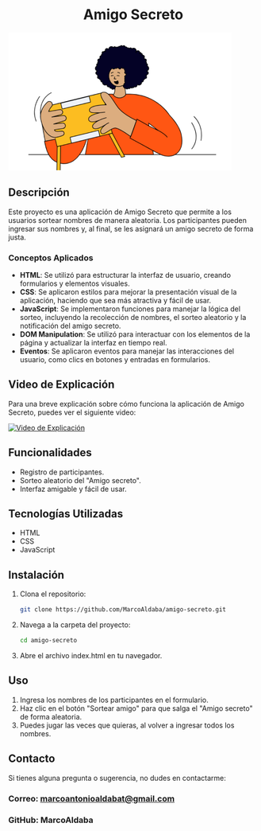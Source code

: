 <!-- # Amigo Secreto -->
<h1 align = "center">Amigo Secreto</h1>

![Logo del Proyecto](assets/amigo-secreto.png)
## Descripción
Este proyecto es una aplicación de Amigo Secreto que permite a los usuarios sortear nombres de manera aleatoria. Los participantes pueden ingresar sus nombres y, al final, se les asignará un amigo secreto de forma justa.

### Conceptos Aplicados
- **HTML**: Se utilizó para estructurar la interfaz de usuario, creando formularios y elementos visuales.
- **CSS**: Se aplicaron estilos para mejorar la presentación visual de la aplicación, haciendo que sea más atractiva y fácil de usar.
- **JavaScript**: Se implementaron funciones para manejar la lógica del sorteo, incluyendo la recolección de nombres, el sorteo aleatorio y la notificación del amigo secreto.
- **DOM Manipulation**: Se utilizó para interactuar con los elementos de la página y actualizar la interfaz en tiempo real.
- **Eventos**: Se aplicaron eventos para manejar las interacciones del usuario, como clics en botones y entradas en formularios.

## Video de Explicación
Para una breve explicación sobre cómo funciona la aplicación de Amigo Secreto, puedes ver el siguiente video:

[![Video de Explicación](https://img.youtube.com/vi/ppv945vTFuA/0.jpg)](https://youtu.be/ppv945vTFuA)

## Funcionalidades
- Registro de participantes.
- Sorteo aleatorio del "Amigo secreto".
- Interfaz amigable y fácil de usar.

## Tecnologías Utilizadas
- HTML
- CSS
- JavaScript

## Instalación
1. Clona el repositorio:
   ```bash
   git clone https://github.com/MarcoAldaba/amigo-secreto.git

2. Navega a la carpeta del proyecto:
    ```bash
    cd amigo-secreto

3. Abre el archivo index.html en tu navegador.

## Uso
1. Ingresa los nombres de los participantes en el formulario.
2. Haz clic en el botón "Sortear amigo" para que salga el "Amigo secreto" de forma aleatoria.
3. Puedes jugar las veces que quieras, al volver a ingresar todos los nombres.

## Contacto
Si tienes alguna pregunta o sugerencia, no dudes en contactarme:

### Correo: marcoantonioaldabat@gmail.com
### GitHub: MarcoAldaba